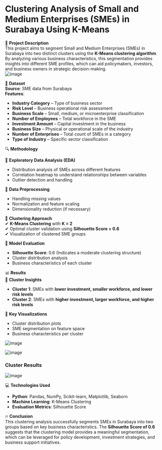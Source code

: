 # **Clustering Analysis of Small and Medium Enterprises (SMEs) in Surabaya Using K-Means**  

📌 **Project Description**  
This project aims to segment Small and Medium Enterprises (SMEs) in Surabaya into two distinct clusters using the **K-Means clustering algorithm**. By analyzing various business characteristics, this segmentation provides insights into different SME profiles, which can aid policymakers, investors, and business owners in strategic decision-making.  
![image](https://github.com/user-attachments/assets/a94bb5a0-b82c-4ec1-a76d-9a75559d2955)


📝 **Dataset**  
**Source**: SME data from Surabaya  
**Features**:  
- **Industry Category** – Type of business sector  
- **Risk Level** – Business operational risk assessment  
- **Business Scale** – Small, medium, or microenterprise classification  
- **Number of Employees** – Total workforce in the SME  
- **Investment Amount** – Capital investment in the business  
- **Business Size** – Physical or operational scale of the industry  
- **Number of Enterprises** – Total count of SMEs in a category  
- **Type of Industry** – Specific sector classification  

🔍 **Methodology**  

📌 **Exploratory Data Analysis (EDA)**  
- Distribution analysis of SMEs across different features  
- Correlation heatmap to understand relationships between variables  
- Outlier detection and handling  

📌 **Data Preprocessing**  
- Handling missing values  
- Normalization and feature scaling  
- Dimensionality reduction (if necessary)  

📌 **Clustering Approach**  
✔ **K-Means Clustering** with **K = 2**  
✔ Optimal cluster validation using **Silhouette Score = 0.6**  
✔ Visualization of clustered SME groups  

📌 **Model Evaluation**  
- **Silhouette Score**: 0.6 (Indicates a moderate clustering structure)  
- Cluster distribution analysis  
- Business characteristics of each cluster  

📊 **Results**  
📌 **Cluster Insights**  
- **Cluster 1**: SMEs with **lower investment, smaller workforce, and lower risk levels**  
- **Cluster 2**: SMEs with **higher investment, larger workforce, and higher risk levels**  

📌 **Key Visualizations**  
- Cluster distribution plots  
- SME segmentation on feature space  
- Business characteristics per cluster  

![image](https://github.com/user-attachments/assets/cbdf2913-0061-466c-9799-c67fbf5d8189)

![image](https://github.com/user-attachments/assets/7728a422-8442-4ba8-9482-24fd4175e683)

### Cluster Results
![image](https://github.com/user-attachments/assets/d1ddf50b-40b6-4cc2-865b-24f3eaa679d7)

💻 **Technologies Used**  
- **Python**: Pandas, NumPy, Scikit-learn, Matplotlib, Seaborn  
- **Machine Learning**: K-Means Clustering  
- **Evaluation Metrics**: Silhouette Score  

🔥 **Conclusion**  
This clustering analysis successfully segments SMEs in Surabaya into two groups based on key business characteristics. The **Silhouette Score of 0.6** suggests that the clustering model provides a meaningful segmentation, which can be leveraged for policy development, investment strategies, and business support initiatives.  
